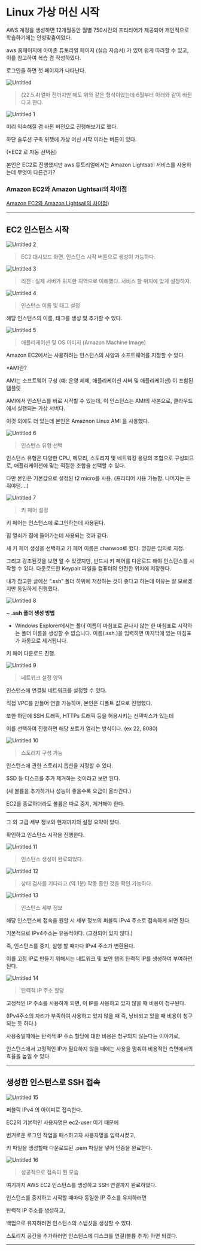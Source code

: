 # Linux 가상 머신 시작

AWS 계정을 생성하면 12개월동안 월별 750시간의 프리티어가 제공되어 개인적으로 학습하기에는 안성맞춤이었다.

aws 홈페이지에 아마존 튜토리얼 페이지 (실습 자습서) 가 있어 쉽게 따라할 수 있고, 이를 참고하여 복습 겸 작성하였다.

로그인을 하면 첫 페이지가 나타난다.

![Untitled](https://user-images.githubusercontent.com/84123877/170216786-b85a812e-f445-44c4-8a59-a9da8f8136ab.png)

> (22.5.4)얼마 전까지만 해도 위와 같은 형식이였는데 6월부터 아래와 같이 바뀐다고 한다.
> 

![Untitled 1](https://user-images.githubusercontent.com/84123877/170216716-6b015071-21a1-4f3d-a6ae-4ba3c80d48ac.png)

미리 익숙해질 겸 바뀐 버전으로 진행해보기로 했다.

하단 솔루션 구축 위젯에 가상 머신 시작 이라는 버튼이 있다.

(*EC2 로 자동 선택됨)

본인은 EC2로 진행했지만 aws 튜토리얼에서는 Amazon Lightsatil 서비스를 사용하는데 무엇이 다른건가?

### Amazon EC2와 Amazon Lightsail의 차이점

[Amazon EC2와 Amazon Lightsail의 차이점](https://github.com/chanwoo9730/aws_study/blob/main/Week%201/Amazon%20EC2%EC%99%80%20Amazon%20Lightsail%EC%9D%98%20%EC%B0%A8%EC%9D%B4%EC%A0%90.md))

---

## EC2 인스턴스 시작

![Untitled 2](https://user-images.githubusercontent.com/84123877/170216722-3ec2d0df-813e-452f-95e0-5c1addb37272.png)

> EC2 대시보드 화면. 인스턴스 시작 버튼으로 생성이 가능하다.
> 

![Untitled 3](https://user-images.githubusercontent.com/84123877/170216725-15082761-8238-4f8c-b6ad-33b417f9976c.png)

> 리전 : 실제 서버가 위치한 지역으로 이해했다. 서비스 할 위치에 맞게 설정하자.
> 

![Untitled 4](https://user-images.githubusercontent.com/84123877/170216726-e4b5abd3-3367-4abc-9411-b6735843fcf1.png)

> 인스턴스 이름 및 태그 설정
> 

해당 인스턴스의 이름, 태그를 생성 및 추가할 수 있다.

![Untitled 5](https://user-images.githubusercontent.com/84123877/170216728-f0cb1245-bc45-4aa4-80f6-e824948e5441.png)

> 애플리케이션 및 OS 이미지 (Amazon Machine Image)
> 

Amazon EC2에서는 사용하려는 인스턴스의 사양과 소프트웨어를 지정할 수 있다.

*AMI란?

AMI는 소프트웨어 구성 (예: 운영 체제, 애플리케이션 서버 및 애플리케이션) 이 포함된 탬플릿

AMI에서 인스턴스를 바로 시작할 수 있는데, 이 인스턴스는 AMI의 사본으로, 클라우드에서 실행되는 가상 서버다.

이것 외에도 더 있는데 본인은 Amaznon Linux AMI 을 사용했다.

![Untitled 6](https://user-images.githubusercontent.com/84123877/170216732-81f088f8-c6bb-4447-982f-c82de2562001.png)

> 인스턴스 유형 선택
> 

인스턴스 유형은 다양한 CPU, 메모리, 스토리지 및 네트워킹 용량의 조합으로 구성되므로, 애플리케이션에 맞는 적절한 조합을 선택할 수 있다.

다만 본인은 기본값으로 설정된 t2 micro를 사용. (프리티어 사용 가능함. 나머지는 돈줘야댐....)

![Untitled 7](https://user-images.githubusercontent.com/84123877/170216734-47e9684d-f08a-4c5d-a987-7ee698a470f5.png)

> 키 페어 설정
> 

키 페어는 인스턴스에 로그인하는데 사용된다.

집 열쇠가 집에 들어가는데 사용되는 것과 같다.

새 키 페어 생성을 선택하고 키 페어 이름은 chanwoo로 했다. 명칭은 임의로 지정.

그리고 강조된것을 보면 알 수 있겠지만, 반드시 키 페어를 다운로드 해야 인스턴스를 시작할 수 있다. 다운로드한 Keypair 파일을 컴퓨터의 안전한 위치에 저장한다.

내가 참고한 글에선 “.ssh” 폴더 하위에 저장하는 것이 좋다고 하는데 이유는 잘 모르겠지만 동일하게 진행했다.

![Untitled 8](https://user-images.githubusercontent.com/84123877/170216738-0375ee89-b124-4c58-9753-6c0928648dc5.png)

~ **.ssh 폴더 생성 방법**

- Windows Explorer에서는 폴더 이름이 마침표로 끝나지 않는 한 마침표로 시작하는 폴더 이름을 생성할 수 없습니다. 이름(.ssh.)을 입력하면 마지막에 있는 마침표가 자동으로 제거됩니다.

키 페어 다운로드 진행.

![Untitled 9](https://user-images.githubusercontent.com/84123877/170216740-52dafae6-7a57-490e-bb53-c199b3241a74.png)

> 네트워크 설정 영역
> 

인스턴스에 연결될 네트워크를 설정할 수 있다. 

직접 VPC를 만들어 연결 가능하며, 본인은 디폴트 값으로 진행했다.

또한 하단에 SSH 트래픽, HTTPs 트래픽 등을 허용시키는 선택박스가 있는데

이를 선택하여 진행하면 해당 포트가 열리는 방식이다. (ex 22, 8080)

![Untitled 10](https://user-images.githubusercontent.com/84123877/170216743-b78f1a27-752e-4178-ad3c-9662be30f625.png)

> 스토리지 구성 가능
> 

인스턴스에 관한 스토리지 옵션을 지정할 수 있다.

SSD 등 디스크를 추가 제거하는 것이라고 보면 된다.

(새 볼륨을 추가하거나 성능이 좋을수록 요금이 올라간다.)

EC2를 종료하더라도 볼륨은 따로 중지, 제거해야 한다.

---

그 외 고급 세부 정보와 현재까지의 설정 요약이 있다.

확인하고 인스턴스 시작을 진행한다.

![Untitled 11](https://user-images.githubusercontent.com/84123877/170216745-081b2c6c-4e0d-48e5-b1a6-1cab639ae4de.png)

> 인스턴스 생성이 완료되었다.
> 

![Untitled 12](https://user-images.githubusercontent.com/84123877/170216748-6a7f63f6-6daa-430f-ada3-78f140a220ad.png)

> 상태 검사를 기다리고 (약 1분) 작동 중인 것을 확인 가능하다.
> 

![Untitled 13](https://user-images.githubusercontent.com/84123877/170216753-530b074b-a335-4094-a7bd-b03a53dfae3f.png)

> 인스턴스 세부 정보
> 

해당 인스턴스에 접속을 원할 시 세부 정보의 퍼블릭 IPv4 주소로 접속하게 되면 된다.

기본적으로 IPv4주소는 유동적이다. (고정되어 있지 않다.)

즉, 인스턴스를 중지, 실행 할 때마다 IPv4 주소가 변환된다.

이를 고정 IP로 만들기 위해서는 네트워크 및 보안 탭의 탄력적 IP를 생성하여 부여하면 된다.

![Untitled 14](https://user-images.githubusercontent.com/84123877/170216761-524512cd-12dd-4611-9132-1d0e94240158.png)

> 탄력적 IP 주소 할당
> 

고정적인 IP 주소를 사용하게 되면, 이 IP를 사용하고 있지 않을 때 비용이 청구된다.

(IPv4주소의 자리가 부족하여 사용하고 있지 않을 때 즉, 낭비되고 있을 때 비용이 청구되는 듯 하다.)

사용중일때에는 탄력적 IP 주소 할당에 대한 비용은 청구되지 않는다는 이야기로,

인스턴스에서 고정적인 IP가 필요하지 않을 때에는 사용을 멈춰야 비용적인 측면에서의 효율을 높일 수 있다.

---

## 생성한 인스턴스로 SSH 접속

![Untitled 15](https://user-images.githubusercontent.com/84123877/170216765-9946ae93-f0f5-4155-9db6-f1da853d899e.png)

퍼블릭 IPv4 의 아이피로 접속한다.

EC2의 기본적인 사용자명은 ec2-user 이기 때문에

번거로운 로그인 작업을 패스하고자 사용자명을 입력시켰고,

키 파일을 생성할때 다운로드된 .pem 파일을 넣어 인증을 완료한다.

![Untitled 16](https://user-images.githubusercontent.com/84123877/170216768-789be375-af95-4f47-a8d4-94626659820c.png)

> 성공적으로 접속이 된 모습
> 

여기까지 AWS EC2 인스턴스를 생성하고 SSH 연결까지 완료하였다.

인스턴스를 중지하고 시작할 때마다 동일한 IP 주소를 유지하러면

탄력적 IP 주소를 생성하고,

백업으로 유지하러면 인스턴스의 스냅샷을 생성할 수 있다.

스토리지 공간을 추가하러면 인스턴스에 디스크를 연결(볼륨 추가) 하면 되겠다.

---
